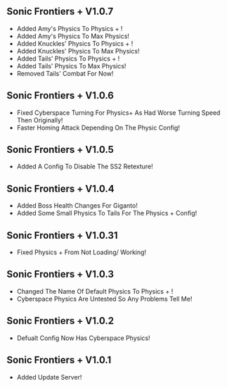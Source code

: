 ## Sonic Frontiers + V1.0.7
- Added Amy's Physics To Physics + !
- Added Amy's Physics To Max Physics!
- Added Knuckles' Physics To Physics + !
- Added Knuckles' Physics To Max Physics!
- Added Tails' Physics To Physics + !
- Added Tails' Physics To Max Physics!
- Removed Tails' Combat For Now!

## Sonic Frontiers + V1.0.6
- Fixed Cyberspace Turning For Physics+ As Had Worse Turning Speed Then Originally!
- Faster Homing Attack Depending On The Physic Config!

## Sonic Frontiers + V1.0.5
- Added A Config To Disable The SS2 Retexture!

## Sonic Frontiers + V1.0.4
- Added Boss Health Changes For Giganto!
- Added Some Small Physics To Tails For The Physics + Config!

## Sonic Frontiers + V1.0.31
- Fixed Physics + From Not Loading/ Working!

## Sonic Frontiers + V1.0.3
- Changed The Name Of Default Physics To Physics + !
- Cyberspace Physics Are Untested So Any Problems Tell Me!

## Sonic Frontiers + V1.0.2
- Defualt Config Now Has Cyberspace Physics!

## Sonic Frontiers + V1.0.1
- Added Update Server!
